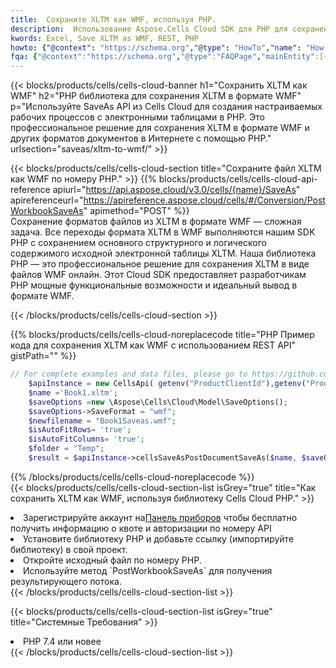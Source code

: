 ```yaml
---
title:  Сохраните XLTM как WMF, используя PHP.
description:  Использование Aspose.Cells Cloud SDK для PHP для сохранения файла формата XLTM как файла формата WMF.
kwords: Excel, Save XLTM as WMF, REST, PHP
howto: {"@context": "https://schema.org","@type": "HowTo","name": "How to save XLTM as WMF using the Cells Cloud PHP library.","description": "How to save XLTM as WMF using the Cells Cloud PHP library.","image": {"@type": "ImageObject"},"url": "/php/saveas/xltm-to-wmf/","step": [{ "@type": "HowToStep","name": "How to save XLTM as WMF using the Cells Cloud PHP library. step 1", "image": {"@type": "ImageObject",},"url": "/php/saveas/xltm-to-wmf/","text": "Register an account at <a href='https://dashboard.aspose.cloud/'>Dashboard</a> to get free API quota & authorization details",},{ "@type": "HowToStep","name": "How to save XLTM as WMF using the Cells Cloud PHP library. step 1", "image": {"@type": "ImageObject",},"url": "/php/saveas/xltm-to-wmf/","text": "Install PHP library and add the reference (import the library) to your project.",},{ "@type": "HowToStep","name": "How to save XLTM as WMF using the Cells Cloud PHP library. step 1", "image": {"@type": "ImageObject",},"url": "/php/saveas/xltm-to-wmf/","text": "Open the source file in PHP.",},{ "@type": "HowToStep","name": "How to save XLTM as WMF using the Cells Cloud PHP library. step 1", "image": {"@type": "ImageObject",},"url": "/php/saveas/xltm-to-wmf/","text": "Use the `PostWorkbookSaveAs` method to retrieve the resulting stream.",}, ],"supply": {"@type": "HowToSupply","name": "document"},"tool": [{"@type": "HowToTool","name": "phpstorm, Visual Studio Code, Eclipse"},{"@type": "HowToTool","name": "Aspose Cells"}],"totalTime": "PT6M"}
fqa: {"@context":"https://schema.org","@type":"FAQPage","mainEntity":[{"@type":"Question","name":"Why save file as other formats file in C# using REST API?","acceptedAnswer":{"@type":"Answer","text":"Documents are encoded in many ways, and some files may be incompatible with the software you use. To open and read such files, just save them as appropriate file formats.<br/><ol><li>Install .NET SDK and add the reference (import the library) to your project.</li><li>Open the source file in C# using REST API.</li><li>Call the PostWorkbookSaveAsRequest() method, passing an output filename with required extension.</li><li>Get the result of save as a separate file.</li></ol>"}},{"@type":"Question","name":"What file formats can I save as with your C# library?","acceptedAnswer":{"@type":"Answer","text":"We support a variety of file formats for conversion using .NET library, including XLSX, Excel, xls , PDF, CSV, HTML, Markdown, XML, PNG, JPG, TIFF, Json, TXT and many more."}},{"@type":"Question","name":"What is the maximum allowed file size for conversion using this .NET library?","acceptedAnswer":{"@type":"Answer","text":"There are no file size limits for format conversions using .NET library."}}]}
---
```

{{< blocks/products/cells/cells-cloud-banner h1="Сохранить XLTM как WMF" h2="PHP библиотека для сохранения XLTM в формате WMF" p="Используйте SaveAs API из Cells Cloud для создания настраиваемых рабочих процессов с электронными таблицами в PHP. Это профессиональное решение для сохранения XLTM в формате WMF и других форматов документов в Интернете с помощью PHP." urlsection="saveas/xltm-to-wmf/" >}}

{{< blocks/products/cells/cells-cloud-section title="Сохраните файл XLTM как WMF по номеру PHP." >}}
{{% blocks/products/cells/cells-cloud-api-reference apiurl="https://api.aspose.cloud/v3.0/cells/{name}/SaveAs" apireferenceurl="https://apireference.aspose.cloud/cells/#/Conversion/PostWorkbookSaveAs" apimethod="POST" %}}
<br/>
Сохранение форматов файлов из XLTM в формате WMF — сложная задача. Все переходы формата XLTM в WMF выполняются нашим SDK PHP с сохранением основного структурного и логического содержимого исходной электронной таблицы XLTM. Наша библиотека PHP — это профессиональное решение для сохранения XLTM в виде файлов WMF онлайн. Этот Cloud SDK предоставляет разработчикам PHP мощные функциональные возможности и идеальный вывод в формате WMF.

{{< /blocks/products/cells/cells-cloud-section >}}

{{% blocks/products/cells/cells-cloud-noreplacecode title="PHP Пример кода для сохранения XLTM как WMF с использованием REST API" gistPath="" %}}
  
```php
// For complete examples and data files, please go to https://github.com/aspose-cells-cloud/aspose-cells-cloud-php/
    $apiInstance = new CellsApi( getenv("ProductClientId"),getenv("ProductClientSecret") );
    $name ='Book1.xltm';
    $saveOptions =new \Aspose\Cells\Cloud\Model\SaveOptions();
    $saveOptions->SaveFormat = "wmf";
    $newfilename = "Book1Saveas.wmf";
    $isAutoFitRows= 'true';
    $isAutoFitColumns= 'true';
    $folder = "Temp";
    $result = $apiInstance->cellsSaveAsPostDocumentSaveAs($name, $saveOptions, $newfilename,$isAutoFitRows, $isAutoFitColumns, $folder);
```
  
{{% /blocks/products/cells/cells-cloud-noreplacecode %}}
<br/>
{{< blocks/products/cells/cells-cloud-section-list isGrey="true" title="Как сохранить XLTM как WMF, используя библиотеку Cells Cloud PHP." >}}
<li> Зарегистрируйте аккаунт на<a href="https://dashboard.aspose.cloud/">Панель приборов</a> чтобы бесплатно получить информацию о квоте и авторизации по номеру API</li>
<li>Установите библиотеку PHP и добавьте ссылку (импортируйте библиотеку) в свой проект.</li>
<li>Откройте исходный файл по номеру PHP.</li>
<li>Используйте метод `PostWorkbookSaveAs` для получения результирующего потока.</li>
{{< /blocks/products/cells/cells-cloud-section-list >}}

{{< blocks/products/cells/cells-cloud-section-list isGrey="true" title="Системные Требования" >}}
<li>PHP 7.4 или новее</li>
{{< /blocks/products/cells/cells-cloud-section-list >}}
